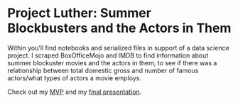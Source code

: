 # Project Luther: Summer Blockbusters and the Actors in Them
Within you'll find notebooks and serialized files in support of a data science project. I scraped BoxOfficeMojo and IMDB to find information about summer blockuster movies and the actors in them, to see if there was a relationship between total domestic gross and number of famous actors/what types of actors a movie employs. 

Check out my [MVP](https://github.com/suddensleep/luther/blob/master/MVP.md) and my [final presentation](./Project_Luther.pdf).

